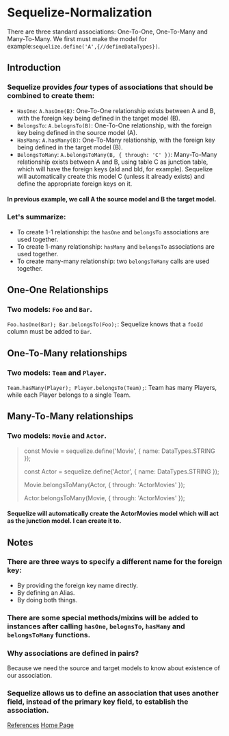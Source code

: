 # Sequelize-Normalization

There are three standard associations: One-To-One, One-To-Many and Many-To-Many.
We first must make the model for example:`sequelize.define('A',{//defineDataTypes})`.

## Introduction

### Sequelize provides *four* types of associations that should be combined to create them:
- `HasOne`: `A.hasOne(B)`: One-To-One relationship exists between A and B, with the foreign key being defined in the target model (B).
- `BelongsTo`: `A.belognsTo(B)`: One-To-One relationship, with the foreign key being defined in the source model (A).
- `HasMany`: `A.hasMany(B)`: One-To-Many relationship, with the foreign key being defined in the target model (B).
- `BelongsToMany`: `A.belongsToMany(B, { through: 'C' })`: Many-To-Many relationship exists between A and B, using table C as junction table, which will have the foreign keys (aId and bId, for example). 
Sequelize will automatically create this model C (unless it already exists) and define the appropriate foreign keys on it.

#### In previous example, we call A the **source** model and B the **target** model.

### Let's summarize:
- To create 1-1 relationship: the `hasOne` and `belongsTo` associations are used together.
- To create 1-many relationship: `hasMany` and `belongsTo` associations are used together.
- To create many-many relationship: two `belongsToMany` calls are used together.

## One-One Relationships
### Two models: `Foo` and `Bar`.
`Foo.hasOne(Bar); Bar.belongsTo(Foo);`: Sequelize knows that a `fooId` column must be added to `Bar`.

## One-To-Many relationships
### Two models: `Team` and `Player`. 
`Team.hasMany(Player); Player.belongsTo(Team);`: Team has many Players, while each Player belongs to a single Team.

## Many-To-Many relationships
### Two models: `Movie` and `Actor`.
> const Movie = sequelize.define('Movie', { name: DataTypes.STRING });
> 
> const Actor = sequelize.define('Actor', { name: DataTypes.STRING });
> 
> Movie.belongsToMany(Actor, { through: 'ActorMovies' });
> 
> Actor.belongsToMany(Movie, { through: 'ActorMovies' });
#### Sequelize will automatically create the ActorMovies model which will act as the junction model. I can create it to.

## Notes
### There are three ways to specify a different name for the foreign key:
- By providing the foreign key name directly.
- By defining an Alias.
- By doing both things.
### There are some special methods/mixins will be added to instances after calling `hasOne`, `belognsTo`, `hasMany` and `belongsToMany` functions.
### Why associations are defined in pairs?
Because we need the source and target models to know about existence of our association.
### Sequelize allows us to define an association that uses another field, instead of the primary key field, to establish the association.

[References](https://sequelize.org/docs/v6/core-concepts/assocs/)
[Home Page](./README.md)


